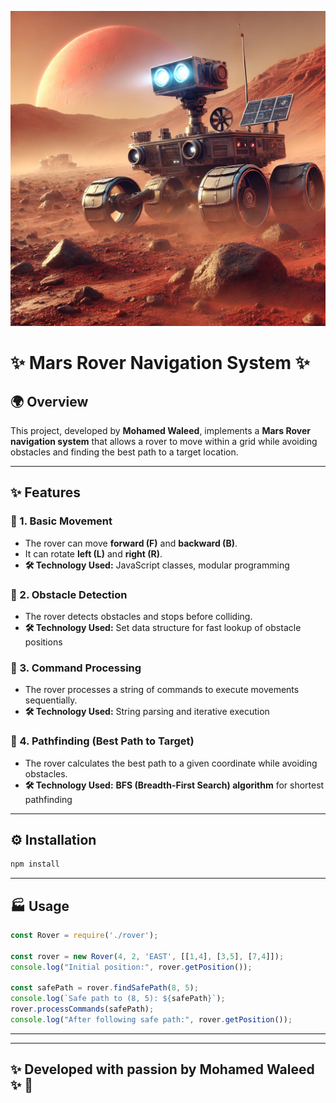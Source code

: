 ![Mars_Rover](Mars_Rover..webp)

# ✨ **Mars Rover Navigation System** ✨

## 🌍 Overview
This project, developed by **Mohamed Waleed**, implements a **Mars Rover navigation system** that allows a rover to move within a grid while avoiding obstacles and finding the best path to a target location.

---

## ✨ **Features**

### 🔹 1. **Basic Movement**
- The rover can move **forward (F)** and **backward (B)**.
- It can rotate **left (L)** and **right (R)**.
- **🛠️ Technology Used:** JavaScript classes, modular programming

### 🔹 2. **Obstacle Detection**
- The rover detects obstacles and stops before colliding.
- **🛠️ Technology Used:** Set data structure for fast lookup of obstacle positions

### 🔹 3. **Command Processing**
- The rover processes a string of commands to execute movements sequentially.
- **🛠️ Technology Used:** String parsing and iterative execution

### 🔹 4. **Pathfinding (Best Path to Target)**
- The rover calculates the best path to a given coordinate while avoiding obstacles.
- **🛠️ Technology Used:** **BFS (Breadth-First Search) algorithm** for shortest pathfinding

---

## ⚙️ **Installation**
```sh
npm install
```

---

## 🏭 **Usage**
```js
const Rover = require('./rover');

const rover = new Rover(4, 2, 'EAST', [[1,4], [3,5], [7,4]]);
console.log("Initial position:", rover.getPosition());

const safePath = rover.findSafePath(8, 5);
console.log(`Safe path to (8, 5): ${safePath}`);
rover.processCommands(safePath);
console.log("After following safe path:", rover.getPosition());
```

---


---

## ✨ **Developed with passion by Mohamed Waleed** ✨ 🚀

